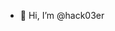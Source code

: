 - 👋 Hi, I’m @hack03er

<!---
hack03er/hack03er is a ✨ special ✨ repository because its `README.md` (this file) appears on your GitHub profile.
You can click the Preview link to take a look at your changes.
--->
